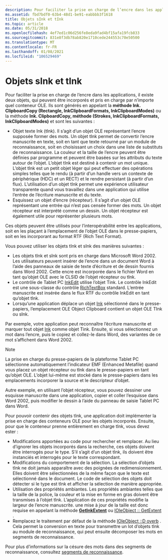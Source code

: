 ```yaml
---
description: Pour faciliter la prise en charge de l’encre dans les applications, il existe deux objets, qui peuvent être incorporés et pris en charge par n’importe quel conteneur OLE.
ms.assetid: fbd7bdf0-63b4-48d1-be91-eabbbb3f1618
title: Objets sInk et tInk
ms.topic: article
ms.date: 05/31/2018
ms.openlocfilehash: 4ef7ed1c06d256fe8eda9fad4bf15afa19fcb833
ms.sourcegitcommit: 831e8f3db78ab820e1710cede244553c70e50500
ms.translationtype: MT
ms.contentlocale: fr-FR
ms.lasthandoff: 01/08/2021
ms.locfileid: "106529469"
---
```

# <a name="sink-and-tink-objects"></a>Objets sInk et tInk

Pour faciliter la prise en charge de l’encre dans les applications, il existe deux objets, qui peuvent être incorporés et pris en charge par n’importe quel conteneur OLE. Ils sont générés en appelant la **méthode Ink. ClipboardCopy (Rectangle, InkClipboardFormats, InkClipboardModes)** ou la méthode **Ink. ClipboardCopy, méthode (Strokes, InkClipboardFormats, InkClipboardModes)** et sont les suivantes :

-   Objet texte Ink (tInk). Il s’agit d’un objet OLE représentant l’encre supposée former des mots. Un objet tInk permet de convertir l’encre manuscrite en texte, soit en tant que texte retourné par un module de reconnaissance, soit en choisissant un choix dans une liste de substituts de reconnaissance. La couleur et la taille de l’encre peuvent être définies par programme et peuvent être basées sur les attributs du texte autour de l’objet. L’objet tInk est destiné à contenir un mot unique. L’objet tInk est un petit objet léger qui peut effectuer des opérations simples telles que le rendu (à partir d’un handle vers un contexte de périphérique (HDC) et un RECT) et le rendre persistant (à partir d’un flux). L’utilisation d’un objet tInk permet une expérience utilisateur transparente quand vous travaillez dans une application qui utilise l’entrée de l’écriture manuscrite et du texte.
-   Esquissez un objet d’encre (récepteur). Il s’agit d’un objet OLE représentant une entrée qui n’est pas censée former des mots. Un objet récepteur est interprété comme un dessin. Un objet récepteur est également utile pour représenter plusieurs mots.

Ces objets peuvent être utilisés pour l’interopérabilité entre les applications, soit en les plaçant à l’emplacement de l’objet OLE dans le presse-papiers, soit en les incorporant au format RTF (Rich Text Format).

Vous pouvez utiliser les objets tInk et sInk des manières suivantes :

-   Les objets tInk et sInk sont pris en charge dans Microsoft Word 2002. Les utilisateurs peuvent insérer de l’encre dans un document Word à l’aide des panneaux de saisie de texte d’écriture et de dessin fournis dans Word 2002. Cette encre est incorporée dans le fichier Word en tant qu’objet OLE avec le CLSID de l’objet récepteur ou tInk.
-   Le contrôle de Tablet PC [InkEdit](/previous-versions/ms552265(v=vs.100)) utilise l’objet Tink. Le contrôle InkEdit est une sous-classe du contrôle [RichTextBox](/dotnet/api/system.windows.forms.richtextbox?view=netcore-3.1) standard. L’entrée manuscrite est insérée dans le flux RTF du contrôle InkEdit en tant qu’objet tInk.
-   Lorsqu’une application déplace un objet [Ink](/previous-versions/aa515768(v=msdn.10)) sélectionné dans le presse-papiers, l’emplacement OLE Object Clipboard contient un objet OLE TInk ou sInk.

Par exemple, votre application peut reconnaître l’écriture manuscrite et marquer tout objet [Ink](/previous-versions/aa515768(v=msdn.10)) comme objet Tink. Ensuite, si vous sélectionnez un mot dans l’encre, puis le copiez et collez-le dans Word, des variantes de ce mot s’affichent dans Word 2002.

> [!Note]  
> La prise en charge du presse-papiers de la plateforme Tablet PC sélectionne automatiquement l’indicateur EMF (Enhanced Metafile) quand vous placez un objet récepteur ou tInk dans le presse-papiers en tant qu’objet OLE. L’objet lui-même est stocké dans le presse-papiers dans les emplacements incorporer la source et le descripteur d’objet.

 

Autre exemple, en utilisant l’objet récepteur, vous pouvez dessiner une esquisse manuscrite dans une application, copier et coller l’esquisse dans Word 2002, puis modifier le dessin à l’aide du panneau de saisie Tablet PC dans Word.

Pour pouvoir contenir des objets tInk, une application doit implémenter la prise en charge des conteneurs OLE pour les objets incorporés. Ensuite, pour que le conteneur prenne entièrement en charge tInk, vous devez ester :

-   Modifications apportées au code pour rechercher et remplacer. Au lieu d’ignorer les objets incorporés dans la recherche, ces objets doivent être interrogés pour le type. S’il s’agit d’un objet tInk, ils doivent être instanciés et interrogés pour le texte correspondant.
-   Modifications du comportement de la sélection. La sélection d’objets tInk ne doit jamais apparaître avec des poignées de redimensionnement. Elles doivent être sélectionnées de la même façon que le texte est sélectionné dans le document. Le code de sélection des objets doit détecter si le type est tInk et afficher la sélection de manière appropriée.
-   Utilisation des propriétés ambiantes. Les propriétés ambiantes telles que la taille de la police, la couleur et la mise en forme en gras doivent être transmises à l’objet tInk. L’application de ces propriétés modifie la largeur de l’encre manuscrite. une mise à jour de la taille est donc requise en appelant la méthode [**GetInkExtent**](/windows/desktop/api/msinkaut/nf-msinkaut-iinklineinfo-getinkextent) ou [IOleObject :: GetExtent](/windows/win32/api/oleidl/nf-oleidl-ioleobject-getextent) .
-   Remplacez le traitement par défaut de la méthode [IOleObject ::D overb](/windows/win32/api/oleidl/nf-oleidl-ioleobject-doverb) . Cela permet la conversion en texte pour transmettre un lot d’objets tInk au module de reconnaissance, qui peut ensuite décomposer les mots en segments de reconnaissance.

Pour plus d’informations sur la césure des mots dans des segments de reconnaissance, consultez [segments de reconnaissance](recognition-segments.md).

 

 
